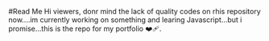 #Read Me
Hi viewers, donr mind the lack of quality codes on rhis repository now....im currently working on something and learing Javascript...but i promise...this is the repo for my portfolio ❤️‍🩹.
